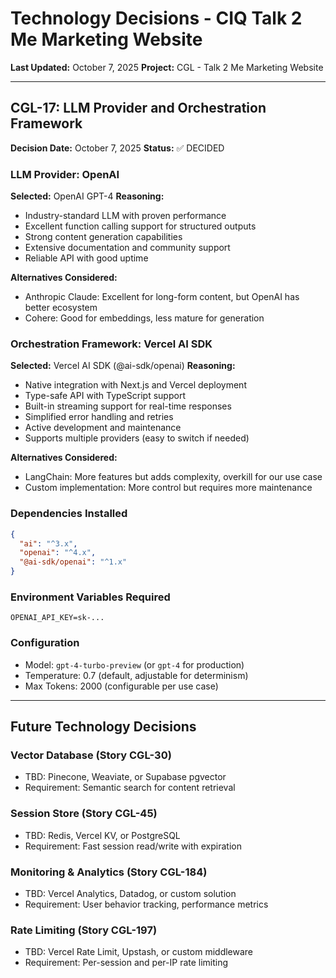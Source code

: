 # Technology Decisions - CIQ Talk 2 Me Marketing Website

**Last Updated:** October 7, 2025
**Project:** CGL - Talk 2 Me Marketing Website

---

## CGL-17: LLM Provider and Orchestration Framework

**Decision Date:** October 7, 2025
**Status:** ✅ DECIDED

### LLM Provider: OpenAI

**Selected:** OpenAI GPT-4
**Reasoning:**
- Industry-standard LLM with proven performance
- Excellent function calling support for structured outputs
- Strong content generation capabilities
- Extensive documentation and community support
- Reliable API with good uptime

**Alternatives Considered:**
- Anthropic Claude: Excellent for long-form content, but OpenAI has better ecosystem
- Cohere: Good for embeddings, less mature for generation

### Orchestration Framework: Vercel AI SDK

**Selected:** Vercel AI SDK (@ai-sdk/openai)
**Reasoning:**
- Native integration with Next.js and Vercel deployment
- Type-safe API with TypeScript support
- Built-in streaming support for real-time responses
- Simplified error handling and retries
- Active development and maintenance
- Supports multiple providers (easy to switch if needed)

**Alternatives Considered:**
- LangChain: More features but adds complexity, overkill for our use case
- Custom implementation: More control but requires more maintenance

### Dependencies Installed

```json
{
  "ai": "^3.x",
  "openai": "^4.x",
  "@ai-sdk/openai": "^1.x"
}
```

### Environment Variables Required

```env
OPENAI_API_KEY=sk-...
```

### Configuration

- Model: `gpt-4-turbo-preview` (or `gpt-4` for production)
- Temperature: 0.7 (default, adjustable for determinism)
- Max Tokens: 2000 (configurable per use case)

---

## Future Technology Decisions

### Vector Database (Story CGL-30)
- TBD: Pinecone, Weaviate, or Supabase pgvector
- Requirement: Semantic search for content retrieval

### Session Store (Story CGL-45)
- TBD: Redis, Vercel KV, or PostgreSQL
- Requirement: Fast session read/write with expiration

### Monitoring & Analytics (Story CGL-184)
- TBD: Vercel Analytics, Datadog, or custom solution
- Requirement: User behavior tracking, performance metrics

### Rate Limiting (Story CGL-197)
- TBD: Vercel Rate Limit, Upstash, or custom middleware
- Requirement: Per-session and per-IP rate limiting
